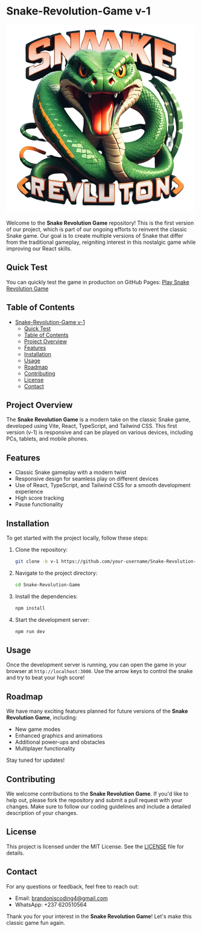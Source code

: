 # Snake-Revolution-Game v-1

![Snake Revolution Game](./snake-logo.png)

Welcome to the **Snake Revolution Game** repository! This is the first version of our project, which is part of our ongoing efforts to reinvent the classic Snake game. Our goal is to create multiple versions of Snake that differ from the traditional gameplay, reigniting interest in this nostalgic game while improving our React skills.

## Quick Test

You can quickly test the game in production on GitHub Pages: [Play Snake Revolution Game](https://your-username.github.io/Snake-Revolution-Game)

## Table of Contents

- [Snake-Revolution-Game v-1](#snake-revolution-game-v-1)
  - [Quick Test](#quick-test)
  - [Table of Contents](#table-of-contents)
  - [Project Overview](#project-overview)
  - [Features](#features)
  - [Installation](#installation)
  - [Usage](#usage)
  - [Roadmap](#roadmap)
  - [Contributing](#contributing)
  - [License](#license)
  - [Contact](#contact)

## Project Overview

The **Snake Revolution Game** is a modern take on the classic Snake game, developed using Vite, React, TypeScript, and Tailwind CSS. This first version (v-1) is responsive and can be played on various devices, including PCs, tablets, and mobile phones.

## Features

- Classic Snake gameplay with a modern twist
- Responsive design for seamless play on different devices
- Use of React, TypeScript, and Tailwind CSS for a smooth development experience
- High score tracking
- Pause functionality

## Installation

To get started with the project locally, follow these steps:

1. Clone the repository:
   ```sh
   git clone -b v-1 https://github.com/your-username/Snake-Revolution-Game.git
   ```

2. Navigate to the project directory:
   ```sh
   cd Snake-Revolution-Game
   ```

3. Install the dependencies:
   ```sh
   npm install
   ```

4. Start the development server:
   ```sh
   npm run dev
   ```

## Usage

Once the development server is running, you can open the game in your browser at `http://localhost:3000`. Use the arrow keys to control the snake and try to beat your high score!

## Roadmap

We have many exciting features planned for future versions of the **Snake Revolution Game**, including:

- New game modes
- Enhanced graphics and animations
- Additional power-ups and obstacles
- Multiplayer functionality

Stay tuned for updates!

## Contributing

We welcome contributions to the **Snake Revolution Game**. If you'd like to help out, please fork the repository and submit a pull request with your changes. Make sure to follow our coding guidelines and include a detailed description of your changes.

## License

This project is licensed under the MIT License. See the [LICENSE](LICENSE) file for details.

## Contact

For any questions or feedback, feel free to reach out:

- Email: brandoniscoding4@gmail.com
- WhatsApp: +237 620510564

Thank you for your interest in the **Snake Revolution Game**! Let's make this classic game fun again.
```

